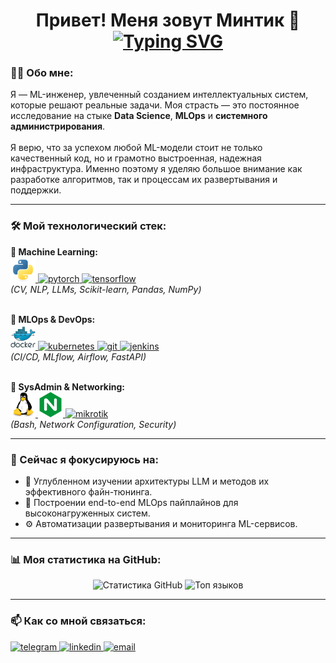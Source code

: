 <!-- Приветственный заголовок с гифкой/эмодзи -->
<h1 align="center">
  Привет! Меня зовут Минтик 👋
  <a href="https://git.io/typing-svg"><img src="https://readme-typing-svg.herokuapp.com?font=Fira+Code&size=30&pause=1000&color=2CA5E0&center=true&vCenter=true&width=435&lines=Я+ML-инженер;...создаю+умные+системы;...люблю+новые+технологии+🤖" alt="Typing SVG" /></a>
</h1>

<!-- Секция "Обо мне" -->
<h3 align="left">👨‍💻 Обо мне:</h3>
<p align="left">
Я — ML-инженер, увлеченный созданием интеллектуальных систем, которые решают реальные задачи. Моя страсть — это постоянное исследование на стыке <b>Data Science</b>, <b>MLOps</b> и <b>системного администрирования</b>. 
<br><br>
Я верю, что за успехом любой ML-модели стоит не только качественный код, но и грамотно выстроенная, надежная инфраструктура. Именно поэтому я уделяю большое внимание как разработке алгоритмов, так и процессам их развертывания и поддержки.
</p>

---

<!-- Секция "Стек технологий" с иконками -->
<h3 align="left">🛠️ Мой технологический стек:</h3>
<p align="left">
  <!-- Блок Machine Learning -->
  <b>🔹 Machine Learning:</b>
  <br>
  <a href="https://www.python.org" target="_blank" rel="noreferrer"> <img src="https://raw.githubusercontent.com/devicons/devicon/master/icons/python/python-original.svg" alt="python" width="40" height="40"/> </a>
  <a href="https://pytorch.org/" target="_blank" rel="noreferrer"> <img src="https://www.vectorlogo.zone/logos/pytorch/pytorch-icon.svg" alt="pytorch" width="40" height="40"/> </a>
  <a href="https://www.tensorflow.org" target="_blank" rel="noreferrer"> <img src="https://www.vectorlogo.zone/logos/tensorflow/tensorflow-icon.svg" alt="tensorflow" width="40" height="40"/> </a>
  <br><i>(CV, NLP, LLMs, Scikit-learn, Pandas, NumPy)</i>
  <br><br>

  <!-- Блок MLOps & DevOps -->
  <b>🔹 MLOps & DevOps:</b>
  <br>
  <a href="https://www.docker.com/" target="_blank" rel="noreferrer"> <img src="https://raw.githubusercontent.com/devicons/devicon/master/icons/docker/docker-original-wordmark.svg" alt="docker" width="40" height="40"/> </a>
  <a href="https://kubernetes.io" target="_blank" rel="noreferrer"> <img src="https://www.vectorlogo.zone/logos/kubernetes/kubernetes-icon.svg" alt="kubernetes" width="40" height="40"/> </a>
  <a href="https://git-scm.com/" target="_blank" rel="noreferrer"> <img src="https://www.vectorlogo.zone/logos/git-scm/git-scm-icon.svg" alt="git" width="40" height="40"/> </a>
  <a href="https://www.jenkins.io" target="_blank" rel="noreferrer"> <img src="https://www.vectorlogo.zone/logos/jenkins/jenkins-icon.svg" alt="jenkins" width="40" height="40"/> </a>
  <br><i>(CI/CD, MLflow, Airflow, FastAPI)</i>
  <br><br>

  <!-- Блок SysAdmin & Networking -->
  <b>🔹 SysAdmin & Networking:</b>
  <br>
  <a href="https://www.linux.org/" target="_blank" rel="noreferrer"> <img src="https://raw.githubusercontent.com/devicons/devicon/master/icons/linux/linux-original.svg" alt="linux" width="40" height="40"/> </a>
  <a href="https://www.nginx.com" target="_blank" rel="noreferrer"> <img src="https://raw.githubusercontent.com/devicons/devicon/master/icons/nginx/nginx-original.svg" alt="nginx" width="40" height="40"/> </a>
  <a href="https://mikrotik.com/" target="_blank" rel="noreferrer"> <img src="https://img.icons8.com/color/48/000000/mikrotik.png" alt="mikrotik" width="40" height="40"/> </a>
  <br><i>(Bash, Network Configuration, Security)</i>
</p>

---

<!-- Секция "Чем я занимаюсь сейчас" -->
<h3 align="left">🎯 Сейчас я фокусируюсь на:</h3>
<ul>
  <li>🌱 Углубленном изучении архитектуры LLM и методов их эффективного файн-тюнинга.</li>
  <li>🚀 Построении end-to-end MLOps пайплайнов для высоконагруженных систем.</li>
  <li>⚙️ Автоматизации развертывания и мониторинга ML-сервисов.</li>
</ul>

---

<!-- Секция "GitHub статистика" -->
<h3 align="left">📊 Моя статистика на GitHub:</h3>
<p align="center">
  <!-- ❗️ ВАЖНО: Замените YOUR-USERNAME на ваш никнейм на GitHub -->
  <img src="https://github-readme-stats.vercel.app/api?username=YOUR-USERNAME&show_icons=true&theme=tokyonight&locale=ru" alt="Статистика GitHub" />
  <img src="https://github-readme-stats.vercel.app/api/top-langs/?username=YOUR-USERNAME&layout=compact&theme=tokyonight&locale=ru" alt="Топ языков" />
</p>

<!-- 💡 СОВЕТ: Не забудьте добавить репозитории с вашими лучшими проектами и закрепить их в профиле! -->

---

<!-- Секция "Как со мной связаться" -->
<h3 align="left">📫 Как со мной связаться:</h3>
<p align="left">
<a href="https://t.me/mintik24" target="_blank">
  <img src="https://img.shields.io/badge/Telegram-2CA5E0?style=for-the-badge&logo=telegram&logoColor=white" alt="telegram"/>
</a>
<a href="https://www.linkedin.com/in/your-profile-url" target="_blank">
  <img src="https://img.shields.io/badge/LinkedIn-0077B5?style=for-the-badge&logo=linkedin&logoColor=white" alt="linkedin"/>
</a>
<a href="mailto:msakhibullin24@gmail.com">
  <img src="https://img.shields.io/badge/Email-D14836?style=for-the-badge&logo=gmail&logoColor=white" alt="email"/>
</a>
</p>
